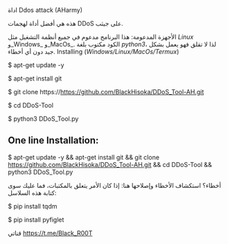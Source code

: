  اداة Ddos attack (AHarmy)

 هذه هي أفضل أداة لهجمات DDoS على جيثب.  


 
 الأجهزة المدعومة: هذا البرنامج مدعوم في جميع أنظمة التشغيل مثل _Linux_ و_Windows_ و_MacOs_. الكود مكتوب بلغة _python3_، لذا لا تقلق فهو يعمل بشكل جيد دون أي أخطاء. 
Installing (_Windows/Linux/MacOs/Termux_)


$ apt-get update -y

$ apt-get install git

$ git clone https://https://github.com/BlackHisoka/DDoS_Tool-AH.git

$ cd DDoS-Tool

$ python3 DDoS_Tool.py



## One line Installation:

$ apt-get update -y && apt-get install git && git clone https://github.com/BlackHisoka/DDoS_Tool-AH.git && cd DDoS-Tool && python3 DDoS_Tool.py


 أخطاء؟ استكشاف الأخطاء وإصلاحها هنا: إذا كان الأمر يتعلق بالمكتبات، فما عليك سوى كتابة هذه السلاسل: 

$ pip install tqdm

$ pip install pyfiglet

قناتي 
https://t.me/Black_R00T
